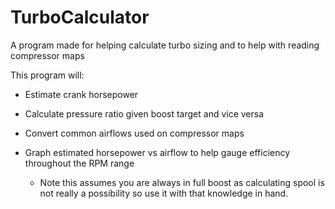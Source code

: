 # TurboCalculator
A program made for helping calculate turbo sizing and to help with reading compressor maps


This program will:

 - Estimate crank horsepower
  
 - Calculate pressure ratio given boost target and vice versa
  
 - Convert common airflows used on compressor maps

 - Graph estimated horsepower vs airflow to help gauge efficiency throughout the RPM range
 	- Note this assumes you are always in full boost as calculating spool is not really a possibility so use it with that knowledge in hand.
